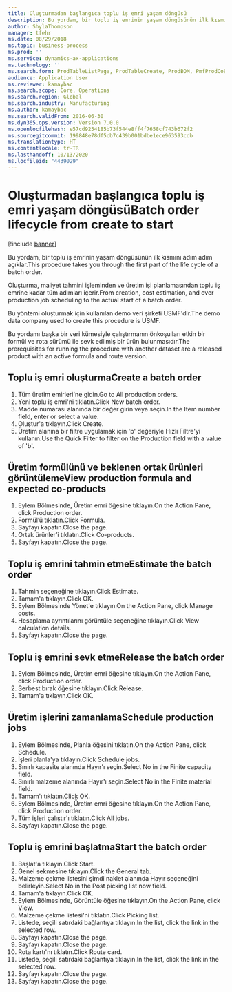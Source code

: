 ```yaml
---
title: Oluşturmadan başlangıca toplu iş emri yaşam döngüsü
description: Bu yordam, bir toplu iş emrinin yaşam döngüsünün ilk kısmını adım adım açıklar.
author: ShylaThompson
manager: tfehr
ms.date: 08/29/2018
ms.topic: business-process
ms.prod: ''
ms.service: dynamics-ax-applications
ms.technology: ''
ms.search.form: ProdTableListPage, ProdTableCreate, ProdBOM, PmfProdCoBy, ProdParmCostEstimation, ProdCalcTrans, ProdParmRelease, ProdSchedule, ProdRouteJob, ProdParmStartUp, ProdJournalTransBOM, ProdJournalTransRoute
audience: Application User
ms.reviewer: kamaybac
ms.search.scope: Core, Operations
ms.search.region: Global
ms.search.industry: Manufacturing
ms.author: kamaybac
ms.search.validFrom: 2016-06-30
ms.dyn365.ops.version: Version 7.0.0
ms.openlocfilehash: e57cd9254185b73f544e8ff4f7658cf743b672f2
ms.sourcegitcommit: 199848e78df5cb7c439b001bdbe1ece963593cdb
ms.translationtype: HT
ms.contentlocale: tr-TR
ms.lasthandoff: 10/13/2020
ms.locfileid: "4439029"
---
```

# <a name="batch-order-lifecycle-from-create-to-start"></a><span data-ttu-id="f60c2-103">Oluşturmadan başlangıca toplu iş emri yaşam döngüsü</span><span class="sxs-lookup"><span data-stu-id="f60c2-103">Batch order lifecycle from create to start</span></span>

[!include [banner](../../includes/banner.md)]

<span data-ttu-id="f60c2-104">Bu yordam, bir toplu iş emrinin yaşam döngüsünün ilk kısmını adım adım açıklar.</span><span class="sxs-lookup"><span data-stu-id="f60c2-104">This procedure takes you through the first part of the life cycle of a batch order.</span></span>

<span data-ttu-id="f60c2-105">Oluşturma, maliyet tahmini işleminden ve üretim işi planlamasından toplu iş emrine kadar tüm adımları içerir.</span><span class="sxs-lookup"><span data-stu-id="f60c2-105">From creation, cost estimation, and over production job scheduling to the actual start of a batch order.</span></span>



<span data-ttu-id="f60c2-106">Bu yöntemi oluşturmak için kullanılan demo veri şirketi USMF'dir.</span><span class="sxs-lookup"><span data-stu-id="f60c2-106">The demo data company used to create this procedure is USMF.</span></span> 



<span data-ttu-id="f60c2-107">Bu yordamı başka bir veri kümesiyle çalıştırmanın önkoşulları etkin bir formül ve rota sürümü ile sevk edilmiş bir ürün bulunmasıdır.</span><span class="sxs-lookup"><span data-stu-id="f60c2-107">The prerequisites for running the procedure with another dataset are a released product with an active formula and route version.</span></span>


## <a name="create-a-batch-order"></a><span data-ttu-id="f60c2-108">Toplu iş emri oluşturma</span><span class="sxs-lookup"><span data-stu-id="f60c2-108">Create a batch order</span></span>
1. <span data-ttu-id="f60c2-109">Tüm üretim emirleri'ne gidin.</span><span class="sxs-lookup"><span data-stu-id="f60c2-109">Go to All production orders.</span></span>
2. <span data-ttu-id="f60c2-110">Yeni toplu iş emri'ni tıklatın.</span><span class="sxs-lookup"><span data-stu-id="f60c2-110">Click New batch order.</span></span>
3. <span data-ttu-id="f60c2-111">Madde numarası alanında bir değer girin veya seçin.</span><span class="sxs-lookup"><span data-stu-id="f60c2-111">In the Item number field, enter or select a value.</span></span>
4. <span data-ttu-id="f60c2-112">Oluştur'a tıklayın.</span><span class="sxs-lookup"><span data-stu-id="f60c2-112">Click Create.</span></span>
5. <span data-ttu-id="f60c2-113">Üretim alanına bir filtre uygulamak için 'b' değeriyle Hızlı Filtre'yi kullanın.</span><span class="sxs-lookup"><span data-stu-id="f60c2-113">Use the Quick Filter to filter on the Production field with a value of 'b'.</span></span>

## <a name="view-production-formula-and-expected-co-products"></a><span data-ttu-id="f60c2-114">Üretim formülünü ve beklenen ortak ürünleri görüntüleme</span><span class="sxs-lookup"><span data-stu-id="f60c2-114">View production formula and expected co-products</span></span>
1. <span data-ttu-id="f60c2-115">Eylem Bölmesinde, Üretim emri öğesine tıklayın.</span><span class="sxs-lookup"><span data-stu-id="f60c2-115">On the Action Pane, click Production order.</span></span>
2. <span data-ttu-id="f60c2-116">Formül’ü tıklatın.</span><span class="sxs-lookup"><span data-stu-id="f60c2-116">Click Formula.</span></span>
3. <span data-ttu-id="f60c2-117">Sayfayı kapatın.</span><span class="sxs-lookup"><span data-stu-id="f60c2-117">Close the page.</span></span>
4. <span data-ttu-id="f60c2-118">Ortak ürünler’i tıklatın.</span><span class="sxs-lookup"><span data-stu-id="f60c2-118">Click Co-products.</span></span>
5. <span data-ttu-id="f60c2-119">Sayfayı kapatın.</span><span class="sxs-lookup"><span data-stu-id="f60c2-119">Close the page.</span></span>

## <a name="estimate-the-batch-order"></a><span data-ttu-id="f60c2-120">Toplu iş emrini tahmin etme</span><span class="sxs-lookup"><span data-stu-id="f60c2-120">Estimate the batch order</span></span>
1. <span data-ttu-id="f60c2-121">Tahmin seçeneğine tıklayın.</span><span class="sxs-lookup"><span data-stu-id="f60c2-121">Click Estimate.</span></span>
2. <span data-ttu-id="f60c2-122">Tamam'a tıklayın.</span><span class="sxs-lookup"><span data-stu-id="f60c2-122">Click OK.</span></span>
3. <span data-ttu-id="f60c2-123">Eylem Bölmesinde Yönet'e tıklayın.</span><span class="sxs-lookup"><span data-stu-id="f60c2-123">On the Action Pane, click Manage costs.</span></span>
4. <span data-ttu-id="f60c2-124">Hesaplama ayrıntılarını görüntüle seçeneğine tıklayın.</span><span class="sxs-lookup"><span data-stu-id="f60c2-124">Click View calculation details.</span></span>
5. <span data-ttu-id="f60c2-125">Sayfayı kapatın.</span><span class="sxs-lookup"><span data-stu-id="f60c2-125">Close the page.</span></span>

## <a name="release-the-batch-order"></a><span data-ttu-id="f60c2-126">Toplu iş emrini sevk etme</span><span class="sxs-lookup"><span data-stu-id="f60c2-126">Release the batch order</span></span>
1. <span data-ttu-id="f60c2-127">Eylem Bölmesinde, Üretim emri öğesine tıklayın.</span><span class="sxs-lookup"><span data-stu-id="f60c2-127">On the Action Pane, click Production order.</span></span>
2. <span data-ttu-id="f60c2-128">Serbest bırak öğesine tıklayın.</span><span class="sxs-lookup"><span data-stu-id="f60c2-128">Click Release.</span></span>
3. <span data-ttu-id="f60c2-129">Tamam'a tıklayın.</span><span class="sxs-lookup"><span data-stu-id="f60c2-129">Click OK.</span></span>

## <a name="schedule-production-jobs"></a><span data-ttu-id="f60c2-130">Üretim işlerini zamanlama</span><span class="sxs-lookup"><span data-stu-id="f60c2-130">Schedule production jobs</span></span>
1. <span data-ttu-id="f60c2-131">Eylem Bölmesinde, Planla öğesini tıklatın.</span><span class="sxs-lookup"><span data-stu-id="f60c2-131">On the Action Pane, click Schedule.</span></span>
2. <span data-ttu-id="f60c2-132">İşleri planla'ya tıklayın.</span><span class="sxs-lookup"><span data-stu-id="f60c2-132">Click Schedule jobs.</span></span>
3. <span data-ttu-id="f60c2-133">Sınırlı kapasite alanında Hayır'ı seçin.</span><span class="sxs-lookup"><span data-stu-id="f60c2-133">Select No in the Finite capacity field.</span></span>
4. <span data-ttu-id="f60c2-134">Sınırlı malzeme alanında Hayır'ı seçin.</span><span class="sxs-lookup"><span data-stu-id="f60c2-134">Select No in the Finite material field.</span></span>
5. <span data-ttu-id="f60c2-135">Tamam'ı tıklatın.</span><span class="sxs-lookup"><span data-stu-id="f60c2-135">Click OK.</span></span>
6. <span data-ttu-id="f60c2-136">Eylem Bölmesinde, Üretim emri öğesine tıklayın.</span><span class="sxs-lookup"><span data-stu-id="f60c2-136">On the Action Pane, click Production order.</span></span>
7. <span data-ttu-id="f60c2-137">Tüm işleri çalıştır'ı tıklatın.</span><span class="sxs-lookup"><span data-stu-id="f60c2-137">Click All jobs.</span></span>
8. <span data-ttu-id="f60c2-138">Sayfayı kapatın.</span><span class="sxs-lookup"><span data-stu-id="f60c2-138">Close the page.</span></span>

## <a name="start-the-batch-order"></a><span data-ttu-id="f60c2-139">Toplu iş emrini başlatma</span><span class="sxs-lookup"><span data-stu-id="f60c2-139">Start the batch order</span></span>
1. <span data-ttu-id="f60c2-140">Başlat'a tıklayın.</span><span class="sxs-lookup"><span data-stu-id="f60c2-140">Click Start.</span></span>
2. <span data-ttu-id="f60c2-141">Genel sekmesine tıklayın.</span><span class="sxs-lookup"><span data-stu-id="f60c2-141">Click the General tab.</span></span>
3. <span data-ttu-id="f60c2-142">Malzeme çekme listesini şimdi naklet alanında Hayır seçeneğini belirleyin.</span><span class="sxs-lookup"><span data-stu-id="f60c2-142">Select No in the Post picking list now field.</span></span>
4. <span data-ttu-id="f60c2-143">Tamam'a tıklayın.</span><span class="sxs-lookup"><span data-stu-id="f60c2-143">Click OK.</span></span>
5. <span data-ttu-id="f60c2-144">Eylem Bölmesinde, Görüntüle öğesine tıklayın.</span><span class="sxs-lookup"><span data-stu-id="f60c2-144">On the Action Pane, click View.</span></span>
6. <span data-ttu-id="f60c2-145">Malzeme çekme listesi'ni tıklatın.</span><span class="sxs-lookup"><span data-stu-id="f60c2-145">Click Picking list.</span></span>
7. <span data-ttu-id="f60c2-146">Listede, seçili satırdaki bağlantıya tıklayın.</span><span class="sxs-lookup"><span data-stu-id="f60c2-146">In the list, click the link in the selected row.</span></span>
8. <span data-ttu-id="f60c2-147">Sayfayı kapatın.</span><span class="sxs-lookup"><span data-stu-id="f60c2-147">Close the page.</span></span>
9. <span data-ttu-id="f60c2-148">Sayfayı kapatın.</span><span class="sxs-lookup"><span data-stu-id="f60c2-148">Close the page.</span></span>
10. <span data-ttu-id="f60c2-149">Rota kartı'nı tıklatın.</span><span class="sxs-lookup"><span data-stu-id="f60c2-149">Click Route card.</span></span>
11. <span data-ttu-id="f60c2-150">Listede, seçili satırdaki bağlantıya tıklayın.</span><span class="sxs-lookup"><span data-stu-id="f60c2-150">In the list, click the link in the selected row.</span></span>
12. <span data-ttu-id="f60c2-151">Sayfayı kapatın.</span><span class="sxs-lookup"><span data-stu-id="f60c2-151">Close the page.</span></span>
13. <span data-ttu-id="f60c2-152">Sayfayı kapatın.</span><span class="sxs-lookup"><span data-stu-id="f60c2-152">Close the page.</span></span>

